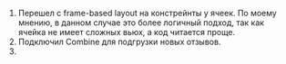 1. Перешел с frame-based layout на констрейнты у ячеек. По моему мнению, в данном случае это более логичный подход, так как ячейка не имеет сложных вьюх, а код читается проще.
2. Подключил Combine для подгрузки новых отзывов.
3. 
